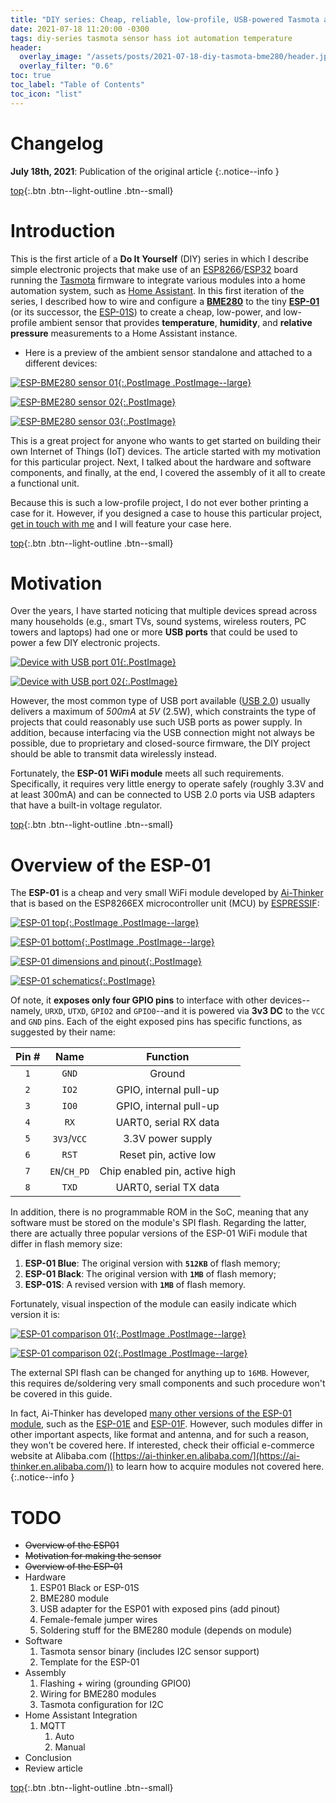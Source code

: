 ```yaml
---
title: "DIY series: Cheap, reliable, low-profile, USB-powered Tasmota ambient sensor"
date: 2021-07-18 11:20:00 -0300
tags: diy-series tasmota sensor hass iot automation temperature
header:
  overlay_image: "/assets/posts/2021-07-18-diy-tasmota-bme280/header.jpg"
  overlay_filter: "0.6"
toc: true
toc_label: "Table of Contents"
toc_icon: "list"
---
```


# Changelog
**July 18th, 2021**: Publication of the original article
{:.notice--info }

[top](#){:.btn .btn--light-outline .btn--small}


# Introduction
This is the first article of a **Do It Yourself** (DIY) series in which I describe simple electronic projects that make use of an [ESP8266](https://www.espressif.com/en/products/socs/esp8266)/[ESP32](https://www.espressif.com/en/products/socs/esp32) board running the [Tasmota](https://github.com/arendst/Tasmota) firmware to integrate various modules into a home automation system, such as [Home Assistant](https://www.home-assistant.io/).  In this first iteration of the series, I described how to wire and configure a [**BME280**](https://www.bosch-sensortec.com/products/environmental-sensors/humidity-sensors-bme280/) to the tiny [**ESP-01**](http://www.ai-thinker.com/pro_view-60.html) (or its successor, the [ESP-01S](http://www.ai-thinker.com/pro_view-88.html)) to create a cheap, low-power, and low-profile ambient sensor that provides **temperature**, **humidity**, and **relative pressure** measurements to a Home Assistant instance.

- Here is a preview of the ambient sensor standalone and attached to a different devices:
  
[![ESP-BME280 sensor 01](/assets/posts/2021-07-18-diy-tasmota-bme280/esp-bme280-sensor-01.jpg){:.PostImage .PostImage--large}](/assets/posts/2021-07-18-diy-tasmota-bme280/esp-bme280-sensor-01.jpg)

[![ESP-BME280 sensor 02](/assets/posts/2021-07-18-diy-tasmota-bme280/esp-bme280-sensor-02.jpg){:.PostImage}](/assets/posts/2021-07-18-diy-tasmota-bme280/esp-bme280-sensor-02.jpg)

[![ESP-BME280 sensor 03](/assets/posts/2021-07-18-diy-tasmota-bme280/esp-bme280-sensor-03.jpg){:.PostImage}](/assets/posts/2021-07-18-diy-tasmota-bme280/esp-bme280-sensor-03.jpg)

This is a great project for anyone who wants to get started on building their own Internet of Things (IoT) devices.  The article started with my motivation for this particular project.  Next, I talked about the hardware and software components, and finally, at the end, I covered the assembly of it all to create a functional unit.

Because this is such a low-profile project, I do not ever bother printing a case for it.  However, if you designed a case to house this particular project, [get in touch with me](/contact) and I will feature your case here.

[top](#){:.btn .btn--light-outline .btn--small}

# Motivation
Over the years, I have started noticing that multiple devices spread across many households (e.g., smart TVs, sound systems, wireless routers, PC towers and laptops) had one or more **USB ports** that could be used to power a few DIY electronic projects.  

[![Device with USB port 01](/assets/posts/2021-07-18-diy-tasmota-bme280/device-usb-port-01.jpg){:.PostImage}](/assets/posts/2021-07-18-diy-tasmota-bme280/device-usb-port-01.jpg)

[![Device with USB port 02](/assets/posts/2021-07-18-diy-tasmota-bme280/device-usb-port-02.jpg){:.PostImage}](/assets/posts/2021-07-18-diy-tasmota-bme280/device-usb-port-02.jpg)

However, the most common type of USB port available ([USB 2.0](https://en.wikipedia.org/wiki/USB#USB_2.0)) usually delivers a maximum of *500mA* at *5V* (2.5W), which constraints the type of projects that could reasonably use such USB ports as power supply. In addition, because interfacing via the USB connection might not always be possible, due to proprietary and closed-source firmware, the DIY project should be able to transmit data wirelessly instead.

Fortunately, the **ESP-01 WiFi module** meets all such requirements. Specifically, it requires very little energy to operate safely (roughly 3.3V and at least 300mA) and can be connected to USB 2.0 ports via USB adapters that have a built-in voltage regulator.

[top](#){:.btn .btn--light-outline .btn--small}


# Overview of the ESP-01
The **ESP-01** is a cheap and very small WiFi module developed by [Ai-Thinker](http://en.ai-thinker.com/) that is based on the ESP8266EX microcontroller unit (MCU) by [ESPRESSIF](https://www.espressif.com/):

[![ESP-01 top](/assets/posts/2021-07-18-diy-tasmota-bme280/esp-01-top.png){:.PostImage .PostImage--large}](/assets/posts/2021-07-18-diy-tasmota-bme280/esp-01-top.png)

[![ESP-01 bottom](/assets/posts/2021-07-18-diy-tasmota-bme280/esp-01-bottom.png){:.PostImage .PostImage--large}](/assets/posts/2021-07-18-diy-tasmota-bme280/esp-01-bottom.png)

[![ESP-01 dimensions and pinout](/assets/posts/2021-07-18-diy-tasmota-bme280/esp-01-dimensions-pinout.jpg){:.PostImage}](/assets/posts/2021-07-18-diy-tasmota-bme280/esp-01-dimensions-pinout.jpg)

[![ESP-01 schematics](/assets/posts/2021-07-18-diy-tasmota-bme280/esp-01-schematics.jpg){:.PostImage}](/assets/posts/2021-07-18-diy-tasmota-bme280/esp-01-schematics.jpg)

Of note, it **exposes only four GPIO pins** to interface with other devices--namely, `URXD`, `UTXD`, `GPIO2` and `GPIO0`--and it is powered via **3v3 DC** to the `VCC` and `GND` pins. Each of the eight exposed pins has specific functions, as suggested by their name:

| Pin # | Name         | Function                      |
|:-----:|:------------:|:-----------------------------:|
| `1`   | `GND`        | Ground                        |
| `2`   | `IO2`        | GPIO, internal pull-up        |
| `3`   | `IO0`        | GPIO, internal pull-up        |
| `4`   | `RX`         | UART0, serial RX data         |
| `5`   | `3V3`/`VCC`  | 3.3V power supply             |
| `6`   | `RST`        | Reset pin, active low         |
| `7`   | `EN`/`CH_PD` | Chip enabled pin, active high |
| `8`   | `TXD`        | UART0, serial TX data         |

In addition, there is no programmable ROM in the SoC, meaning that any software must be stored on the module's SPI flash.  Regarding the latter, there are actually three popular versions of the ESP-01 WiFi module that differ in flash memory size:

1. **ESP-01 Blue**: The original version with **`512KB`** of flash memory;
2. **ESP-01 Black**: The original version with **`1MB`** of flash memory;
3. **ESP-01S**: A revised version with **`1MB`** of flash memory.

Fortunately, visual inspection of the module can easily indicate which version it is:

[![ESP-01 comparison 01](/assets/posts/2021-07-18-diy-tasmota-bme280/esp01-version-comparison-01.jpg){:.PostImage .PostImage--large}](/assets/posts/2021-07-18-diy-tasmota-bme280/esp01-version-comparison-01.jpg)

[![ESP-01 comparison 02](/assets/posts/2021-07-18-diy-tasmota-bme280/esp01-version-comparison-02.jpg){:.PostImage .PostImage--large}](/assets/posts/2021-07-18-diy-tasmota-bme280/esp01-version-comparison-02.jpg)

The external SPI flash can be changed for anything up to `16MB`.  However, this requires de/soldering very small components and such procedure won't be covered in this guide.

In fact, Ai-Thinker has developed [many other versions of the ESP-01 module](https://docs.ai-thinker.com/en/%E8%A7%84%E6%A0%BC%E4%B9%A6), such as the [ESP-01E](https://docs.ai-thinker.com/_media/esp8266/docs/esp-01e_product_specification_en.pdf) and [ESP-01F](https://docs.ai-thinker.com/_media/esp8266/docs/esp-01f_product_specification_en.pdf). However, such modules differ in other important aspects, like format and antenna, and for such a reason, they won't be covered here.  If interested, check their official e-commerce website at Alibaba.com ([https://ai-thinker.en.alibaba.com/](https://ai-thinker.en.alibaba.com/)) to learn how to acquire modules not covered here.
{:.notice--info }


# TODO
- ~~Overview of the ESP01~~
- ~~Motivation for making the sensor~~
- ~~Overview of the ESP-01~~
- Hardware
   1. ESP01 Black or ESP-01S
   2. BME280 module
   3. USB adapter for the ESP01 with exposed pins (add pinout)
   4. Female-female jumper wires
   5. Soldering stuff for the BME280 module (depends on module)
- Software
   1. Tasmota sensor binary (includes I2C sensor support)
   2. Template for the ESP-01
- Assembly
   1. Flashing + wiring (grounding GPIO0)
   2. Wiring for BME280 modules
   3. Tasmota configuration for I2C
- Home Assistant Integration
   1. MQTT
      1. Auto
      2. Manual
- Conclusion
- Review article

[top](#){:.btn .btn--light-outline .btn--small}
